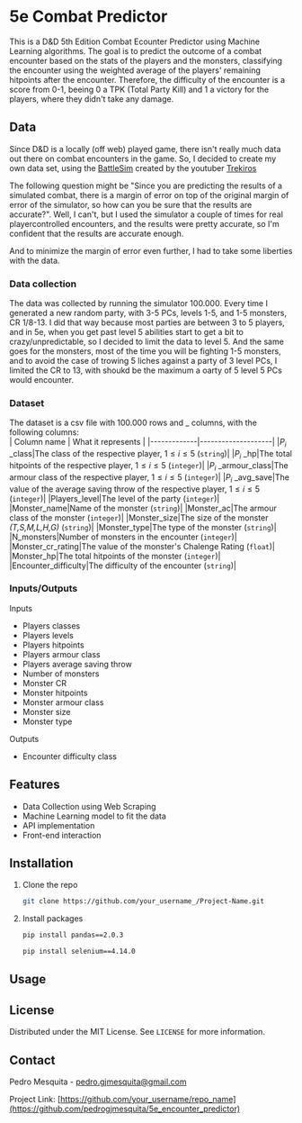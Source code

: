 # 5e Combat Predictor

This is a D&D 5th Edition Combat Ecounter Predictor using Machine Learning algorithms. The goal is to predict the outcome of a combat encounter based on the stats of the players and the monsters, classifying the encounter using the weighted average of the players' remaining hitpoints after the encounter. Therefore, the difficulty of the encounter is a score from 0-1, beeing 0 a TPK (Total Party Kill) and 1 a victory for the players, where they didn't take any damage.

## Data

Since D&D is a locally (off web) played game, there isn't really much data out there on combat encounters in the game. So, I decided to create my own data set, using the [BattleSim](https://battlesim-zeta.vercel.app/) created by the youtuber [Trekiros](https://www.youtube.com/@trekiros)


The following question might be "Since you are predicting the results of a simulated combat, there is a margin of error on top of the original margin of error of the simulator, so how can you be sure that the results are accurate?". Well, I can't, but I used the simulator a couple of times for real playercontrolled encounters, and the results were pretty accurate, so I'm confident that the results are accurate enough.


And to minimize the margin of error even further, I had to take some liberties with the data.

### Data collection

The data was collected by running the simulator 100.000. Every time I generated a new random party, with 3-5 PCs, levels 1-5, and 1-5 monsters, CR 1/8-13. I did that way because most parties are between 3 to 5 players, and in 5e, when you get past level 5 abilities start to get a bit to crazy/unpredictable, so I decided to limit the data to level 5. And the same goes for the monsters, most of the time you will be fighting 1-5 monsters, and to avoid the case of trowing 5 liches against a party of 3 level PCs, I limited the CR to 13, with shoukd be the maximum a oarty of 5 level 5 PCs would encounter.


### Dataset

The dataset is a csv file with 100.000 rows and _ columns, with the following columns:
<br>
| Column name | What it represents |
|-------------|--------------------|
|$P_i$ _class|The class of the respective player, $1\le i\le 5$ (``string``)|
|$P_i$ _hp|The total hitpoints of the respective player, $1\le i\le 5$ (``integer``)|
|$P_i$ _armour_class|The armour class of the respective player, $1\le i\le 5$ (``integer``)|
|$P_i$ _avg_save|The value of the average saving throw of the respective player, $1\le i\le 5$ (``integer``)|
|Players_level|The level of the party (``integer``)|
|Monster_name|Name of the monster (``string``)|
|Monster_ac|The armour class of the monster (``integer``)|
|Monster_size|The size of the monster *(T,S,M,L,H,G)* (``string``)|
|Monster_type|The type of the monster (``string``)|
|N_monsters|Number of monsters in the encounter (``integer``)|
|Monster_cr_rating|The value of the monster's Chalenge Rating (``float``)|
|Monster_hp|The total hitpoints of the monster (``integer``)|
|Encounter_difficulty|The difficulty of the encounter (``string``)|

### Inputs/Outputs

Inputs
- Players classes
- Players levels
- Players hitpoints
- Players armour class
- Players average saving throw
- Number of monsters
- Monster CR
- Monster hitpoints
- Monster armour class
- Monster size
- Monster type

Outputs
- Encounter difficulty class

## Features

- Data Collection using Web Scraping
- Machine Learning model to fit the data
- API implementation
- Front-end interaction

## Installation

1. Clone the repo
    ```sh
    git clone https://github.com/your_username_/Project-Name.git
    ```
2. Install packages
    ```sh
    pip install pandas==2.0.3
    ```
    ```sh
    pip install selenium==4.14.0
    ```

## Usage



## License

Distributed under the MIT License. See `LICENSE` for more information.

## Contact

Pedro Mesquita - [pedro.gjmesquita@gmail.com]()

Project Link: [https://github.com/your_username/repo_name](https://github.com/pedrogjmesquita/5e_encounter_predictor)

